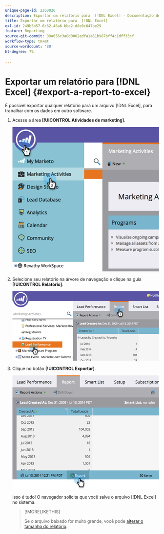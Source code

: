 ```yaml
---
unique-page-id: 2360020
description: Exportar um relatório para  [!DNL Excel] - Documentação do Marketo - Documentação do produto
title: Exportar um relatório para  [!DNL Excel]
exl-id: 249b5b57-6c62-46a6-bbe2-d8e0c647be29
feature: Reporting
source-git-commit: 09a656c3a0d0002edfa1a61b987bff4c1dff33cf
workflow-type: tm+mt
source-wordcount: '80'
ht-degree: 7%

---
```


# Exportar um relatório para [!DNL Excel] {#export-a-report-to-excel}

É possível exportar qualquer relatório para um arquivo [!DNL Excel], para trabalhar com os dados em outro software.

1. Acesse a área **[!UICONTROL Atividades de marketing]**.

   ![](assets/image2014-9-16-13-3a11-3a14.png)

1. Selecione seu relatório na árvore de navegação e clique na guia **[!UICONTROL Relatório]**.

   ![](assets/image2014-9-16-13-3a11-3a18.png)

1. Clique no botão **[!UICONTROL Exportar]**.

   ![](assets/image2014-9-16-13-3a11-3a21.png)

   Isso é tudo! O navegador solicita que você salve o arquivo [!DNL Excel] no sistema.

   >[!MORELIKETHIS]
   >
   >Se o arquivo baixado for muito grande, você pode [alterar o tamanho do relatório](/help/marketo/product-docs/reporting/basic-reporting/editing-reports/configure-report-size.md).
